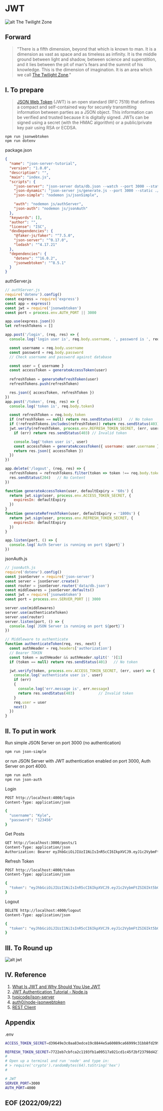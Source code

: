 # JWT

![alt The Twilight Zone](img/The_Twilight_Zone.JPG)

## Forward
> "There is a fifth dimension, beyond that which is known to man. It is a dimension as vast as space and as timeless as infinity. It is the middle ground between light and shadow, between science and superstition, and it lies between the pit of man's fears and the summit of his knowledge. This is the dimension of imagination. It is an area which we call [The Twilight Zone](https://www.imdb.com/title/tt0052520/)."

## I. To prepare
> [JSON Web Token](https://jwt.io/introduction) (JWT) is an open standard (RFC 7519) that defines a compact and self-contained way for securely transmitting information between parties as a JSON object. This information can be verified and trusted because it is digitally signed. JWTs can be signed using a secret (with the HMAC algorithm) or a public/private key pair using RSA or ECDSA.

```bash   
npm run jsonwebtoken
npm run dotenv
```

package.json
```json
{
  "name": "json-server-tutorial",
  "version": "1.0.0",
  "description": "",
  "main": "index.js",
  "scripts": {
    "json-server": "json-server data/db.json --watch --port 3000 --static ./",
    "json-dynamic": "json-server js/generate.js --port 3000 --static ./",
    "json-simple": "nodemon js/jsonSimple",

    "auth": "nodemon js/authServer",
    "json-auth": "nodemon js/jsonAuth"
  },
  "keywords": [],
  "author": "",
  "license": "ISC",
  "devDependencies": {
    "@faker-js/faker": "^7.5.0",
    "json-server": "^0.17.0",
    "lodash": "^4.17.21"
  },
  "dependencies": {
    "dotenv": "^16.0.2",
    "jsonwebtoken": "^8.5.1"
  }
}
```

authServer.js
```javascript
// authServer.js
require('dotenv').config()
const express = require('express')
const app = express()
const jwt = require('jsonwebtoken')
const port = process.env.AUTH_PORT || 3000

app.use(express.json())
let refreshTokens = []

app.post('/login', (req, res) => {
  console.log('login user is', req.body.username, ', password is ', req.body.password)

  const username = req.body.username
  const password = req.body.password
  // Check username and password against database

  const user = { username }
  const accessToken = generateAccessToken(user)
  
  refreshToken = generateRefreshToken(user)
  refreshTokens.push(refreshToken)

  res.json({ accessToken, refreshToken })
})
app.post('/token', (req, res) => {
  console.log('token is', req.body.token)

  const refreshToken = req.body.token
  if (refreshToken == null) return res.sendStatus(401)   // No token 
  if (!refreshTokens.includes(refreshToken)) return res.sendStatus(403) // Invalid token
  jwt.verify(refreshToken, process.env.REFRESH_TOKEN_SECRET, (err, user) => {
    if (err) return res.sendStatus(403) // Invalid token 

    console.log('token user is', user)
    const accessToken = generateAccessToken({ username: user.username })
    return res.json({ accessToken })
  })
})

app.delete('/logout', (req, res) => {
  refreshTokens = refreshTokens.filter(token => token !== req.body.token)
  res.sendStatus(204)   // No Content
})

function generateAccessToken(user, defaultExpiry = '60s') {
  return jwt.sign(user, process.env.ACCESS_TOKEN_SECRET, {
    expiresIn: defaultExpiry
  })
}
function generateRefreshToken(user, defaultExpiry = '1800s') {
  return jwt.sign(user, process.env.REFRESH_TOKEN_SECRET, {
    expiresIn: defaultExpiry
  })
}

app.listen(port, () => {
  console.log(`Auth Server is running on port ${port}`)
})
```

jsonAuth.js
```javascript
// jsonAuth.js
require('dotenv').config()
const jsonServer = require('json-server')
const server = jsonServer.create()
const router = jsonServer.router('data/db.json')
const middlewares = jsonServer.defaults()
const jwt = require('jsonwebtoken')
const port = process.env.SERVER_PORT || 3000

server.use(middlewares)
server.use(authenticateToken)
server.use(router)
server.listen(port, () => {
  console.log(`JSON Server is running on port ${port}`)
})

// Middleware to authenticate
function authenticateToken(req, res, next) {
  const authHeader = req.headers['authorization']
  // Bearer TOKEN
  const token = authHeader && authHeader.split(' ')[1]
  if (token == null) return res.sendStatus(401)   // No token

  jwt.verify(token, process.env.ACCESS_TOKEN_SECRET, (err, user) => {    
    console.log('authenticate user is', user)
    if (err) 
    { 
      console.log('err.message is', err.message)
      return res.sendStatus(403)           // Invalid token  
    }
    req.user = user    
    next()
  })
}
```


## II. To put in work 
Run simple JSON Server on port 3000 (no authentication)
```bash
npm run json-simple 
```
or run JSON Server with JWT authentication enabled on port 3000, Auth Server on port 4000. 
```bash
npm run auth 
npm run json-auth
```

Login
```bash
POST http://localhost:4000/login
Content-Type: application/json

{
  "username": "Kyle",
  "password": "123456"
}
```

Get Posts
```bash
GET http://localhost:3000/posts/1
Content-Type: application/json
Authorization: Bearer eyJhbGciOiJIUzI1NiIsInR5cCI6IkpXVCJ9.eyJ1c2VybmFtZSI6Ikt5bGUiLCJpYXQiOjE2NjM4MzAzNzYsImV4cCI6MTY2MzgzMDQzNn0.LLzXnDo47BmiXab5q2JfBuJeNNjN5f4AEBgqhPsmjxY
```

Refresh Token
```bash
POST http://localhost:4000/token
Content-Type: application/json

{
  "token": "eyJhbGciOiJIUzI1NiIsInR5cCI6IkpXVCJ9.eyJ1c2VybmFtZSI6Ikt5bGUiLCJpYXQiOjE2NjM4MzAyMDEsImV4cCI6MTY2MzgzMjAwMX0.vm2h6EG1SIKKeMetBzTqaPb9HxO5-0IXjN8dZfeDil0"
}
```

Logout
```bash
DELETE http://localhost:4000/logout
Content-Type: application/json

{
  "token": "eyJhbGciOiJIUzI1NiIsInR5cCI6IkpXVCJ9.eyJ1c2VybmFtZSI6Ikt5bGUiLCJpYXQiOjE2NjM4MzAyMDEsImV4cCI6MTY2MzgzMjAwMX0.vm2h6EG1SIKKeMetBzTqaPb9HxO5-0IXjN8dZfeDil0"
}
```


## III. To Round up
![alt jwt](img/jwt.JPG)


## IV. Reference
1. [What Is JWT and Why Should You Use JWT](https://www.youtube.com/watch?v=7Q17ubqLfaM)
2. [JWT Authentication Tutorial - Node.js](https://www.youtube.com/watch?v=mbsmsi7l3r4)
3. [typicode/json-server](https://github.com/typicode/json-server)
4. [auth0/node-jsonwebtoken](https://github.com/auth0/node-jsonwebtoken#readme)
5. [REST Client](https://marketplace.visualstudio.com/items?itemName=humao.rest-client)

## Appendix
.env
```bash
ACCESS_TOKEN_SECRET=d39649e3c0aa83edce19c8844e5a60089ca66999c31bb8fd299ba56055d74eadebb1808e51dd4b9b5421900540f2a8afe8a365e5df264ad6f471e49e109074ab

REFRESH_TOKEN_SECRET=7722eb7cbfca2c1193fb1a09517a921cd1c45f2bf23798d42776540fedd814be55988373a5a6d22990efadda319e74601d8e98a5b3ff0d56af114f6b8cd12a85
#
# Open up a terminal and run 'node' and type in: 
# > require('crypto').randomBytes(64).toString('hex')
# 

# JWT 
SERVER_PORT=3000
AUTH_PORT=4000
```


## EOF (2022/09/22)
